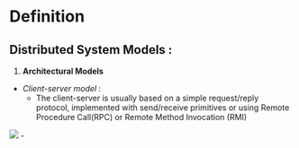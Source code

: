 # Definition
## Distributed System Models :
1. **Architectural Models**
- _Client-server model_ : 
	- The client-server is usually based on a simple request/reply protocol, implemented with send/receive primitives or using Remote Procedure Call(RPC) or Remote Method Invocation (RMI)
<img src= "https://i.imgur.com/GYRg4d5.png" >
- 
<!--stackedit_data:
eyJoaXN0b3J5IjpbLTExMzE2NzI0MTMsMTIzNzIzMjk5Ml19
-->